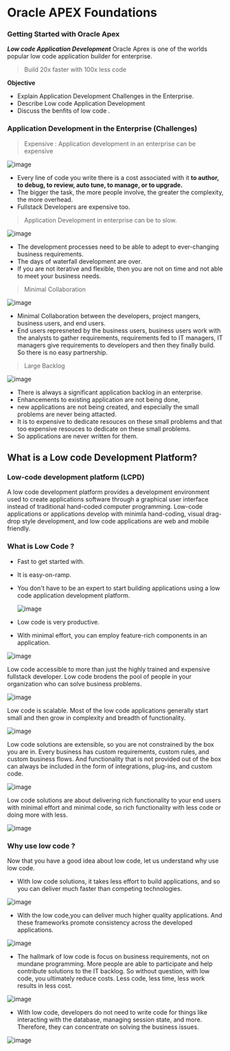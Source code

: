 # Oracle APEX Foundations
### Getting Started with Oracle Apex 
***Low code Application Development***
Oracle Aprex is one of the worlds popular low code application builder for enterprise. 
> Build 20x faster with 100x less code

**Objective** 
- Explain Application Development Challenges in the Enterprise.
- Describe Low code Application Development
- Discuss the benfits of low code .

### Application Development in the Enterprise (Challenges)
> Expensive : Application  development in an enterprise can be expensive

![image](https://github.com/user-attachments/assets/bf504125-66d1-4d7d-8c1d-01ad3d70e2e7)


- Every line of code you write there is a cost associated with it **to author, to debug, to review, auto tune, to manage, or to upgrade.**
- The bigger the task, the more people involve, the greater the complexity, the more overhead.
- Fullstack Developers are expensive too.


> Application Development in enterprise can be to slow.

![image](https://github.com/user-attachments/assets/87d0e681-3481-423a-8d69-70d1a5156221)

- The development processes need to be able to adept to ever-changing business requirements.
- The days of waterfall development are over.
- If you are not iterative and flexible, then you are not on time and  not able to meet your business needs.

> Minimal Collaboration

![image](https://github.com/user-attachments/assets/83569443-8e6f-4002-9b2f-f8646b59f83e)


- Minimal Collaboration between the developers, project mangers, business users, and end users.
- End users represneted by the business users, business users work with the analysts to gather requirements, requirements fed to IT managers, IT managers give requirements to developers and then they finally build. So there is no easy partnership.

> Large Backlog

![image](https://github.com/user-attachments/assets/a5cfa5d8-e1b6-4543-a7b8-bdcae44a9453)

- There is always a significant application backlog in an enterprise.
- Enhancements to existing application are not being done,
- new applications are not being created, and especially the small problems are never being attacted.
- It is to expensive to dedicate resouces on these small problems and that too expensive resouces to dedicate on these small problems.
- So applications are never written for them.

## What is a Low code Development Platform?

### Low-code development platform (LCPD)

A low code development platform provides a development environment used to create applications software through a graphical user interface instead of traditional hand-coded computer programming. Low-code applications or applications develop with minimla hand-coding, visual drag-drop style development, and low code applications are web and mobile friendly.

### What is Low Code ?

- Fast to get started with.
- It is easy-on-ramp.
- You don't have to be an expert to start building applications using a low code application development platform.
  
  ![image](https://github.com/user-attachments/assets/efbcd6a1-f220-420a-8923-3894ff2b18f6)

- Low code is very productive.
- With minimal effort, you can employ feature-rich components in an application.
  
![image](https://github.com/user-attachments/assets/6d923677-a77d-4ddd-8ba9-4a8c28fead8e)

Low code accessible to more than just the highly trained and expensive fullstack developer. Low code brodens the pool of people in  your organization who can solve business problems.

![image](https://github.com/user-attachments/assets/d7e6c3f4-dc7f-4e58-b973-0718a24c32ec)

Low code is scalable. Most of the low code applications generally start small and then grow in complexity and breadth of functionality.

![image](https://github.com/user-attachments/assets/d79ab581-dc02-44a6-be99-8137b02ff56b)

Low code solutions are extensible, so you are not constrained by the box you are in. Every business has custom requirements, custom rules, and custom business flows. And functionality that is not provided out of the box can always be included in the form of integrations, plug-ins, and custom code. 

![image](https://github.com/user-attachments/assets/16110df4-9bf1-4255-a3dd-1824d7a2cf38)

Low code solutions are about delivering rich functionality to your end users with minimal effort and minimal code, so rich functionality with less code or doing more with less.

![image](https://github.com/user-attachments/assets/21a97557-c0fd-4a84-ae6c-7d42d87b29df)

### Why use low code ?
Now that you have a good idea about low code, let us understand why use low code. 
- With low code solutions, it takes less effort to build applications, and so you can deliver much faster than competing technologies.
  
![image](https://github.com/user-attachments/assets/66cde30f-8b9d-4bff-8a57-1b952121136a)

- With the low code,you can deliver much higher quality applications. And these frameworks promote consistency across the developed applications.
  
 ![image](https://github.com/user-attachments/assets/2aa8c744-264c-4b4a-b124-dd7a31858f33)


- The hallmark of low code is focus on business requirements, not on mundane programming. More people are able to participate and help contribute solutions to the IT backlog. So without question, with low code, you ultimately reduce costs. Less code, less time, less work results in less cost.
  
![image](https://github.com/user-attachments/assets/e885a053-7b52-49fc-bbb9-0b36cb6ff563)

- With low code, developers do not need to write code for things like interacting with the database, managing session state, and more. Therefore, they can concentrate on solving the business issues.

![image](https://github.com/user-attachments/assets/c084244e-1af7-49fa-bd53-ef28ae9045e9)

